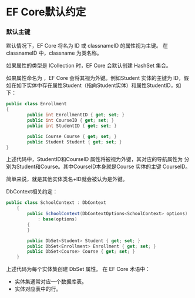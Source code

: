 # EF Core默认约定

### 默认主键

默认情况下，EF Core 将名为 ID 或 classnameID 的属性视为主键。 在 classnameID 中，classname 为类名称。 



如果属性的类型是 ICollection<T> 时，EF Core 会默认创建 HashSet<T> 集合。



如果属性命名为 <navigation property name><primary key property name>，EF Core 会将其视为外键。例如Student 实体的主键为 ID，假如在如下实体中存在属性Student（指向Student实体）和属性StudentID，如下：

```c#
public class Enrollment
{
        public int EnrollmentID { get; set; }
        public int CourseID { get; set; }
        public int StudentID { get; set; }

        public Course Course { get; set; }
        public Student Student { get; set; }
}
```

上述代码中，StudentID和CourseID 属性将被视为外键，其对应的导航属性为 分别为Student和Course。其中CourseID本身就是Course 实体的主键 CourseID。

简单来说，就是其他实体类名+ID就会被认为是外键。



DbContext相关约定：

```c#
public class SchoolContext : DbContext
    {
        public SchoolContext(DbContextOptions<SchoolContext> options)
            : base(options)
        {
        }

        public DbSet<Student> Student { get; set; }
        public DbSet<Enrollment> Enrollment { get; set; }
        public DbSet<Course> Course { get; set; }
    }
```

上述代码为每个实体集创建 DbSet<TEntity> 属性。 在 EF Core 术语中：

- 实体集通常对应一个数据库表。
- 实体对应表中的行。



